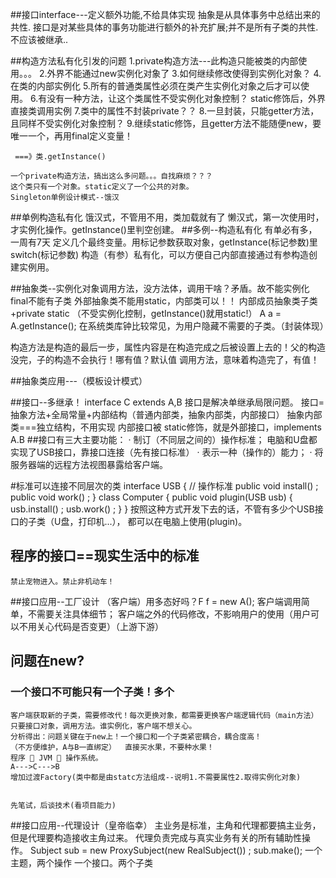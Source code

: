 ##接口interface---定义额外功能,不给具体实现
抽象是从具体事务中总结出来的共性.
接口是对某些具体的事务功能进行额外的补充扩展;并不是所有子类的共性.不应该被继承..



##构造方法私有化引发的问题
    1.private构造方法---此构造只能被类的内部使用。。。
    2.外界不能通过new实例化对象了
    3.如何继续修改使得到实例化对象？
    4.在类的内部实例化
    5.所有的普通类属性必须在类产生实例化对象之后才可以使用。
    6.有没有一种方法，让这个类属性不受实例化对象控制？ static修饰后，外界直接类调用实例
    7.类中的属性不封装private？？
    8.一旦封装，只能getter方法，且同样不受实例化对象控制？ 
    9.继续static修饰，且getter方法不能随便new，要唯一一个，再用final定义变量！
     
     ===》类.getInstance()
    
    一个private构造方法，搞出这么多问题。。。自找麻烦？？？
    这个类只有一个对象。static定义了一个公共的对象。
    Singleton单例设计模式--饿汉
##单例构造私有化
    饿汉式，不管用不用，类加载就有了
    懒汉式，第一次使用时，才实例化操作。getInstance()里判空创建。
##多例--构造私有化
    有单必有多，一周有7天
    定义几个最终变量。用标记参数获取对象，getInstance(标记参数)里switch(标记参数)
    构造（有参）私有化，可以方便自己内部直接通过有参构造创建实例用。
 
 
 
##抽象类--实例化对象调用方法，没方法体，调用干啥？矛盾。故不能实例化
    final不能有子类
    外部抽象类不能用static，内部类可以！！
    内部成员抽象类子类+private static
    （不受实例化控制，getInstance()就用static!）
    A a = A.getInstance();
    在系统类库钟比较常见，为用户隐藏不需要的子类。（封装体现）
    
 构造方法是构造的最后一步，属性内容是在构造完成之后被设置上去的！父的构造没完，子的构造不会执行！哪有值？默认值
 调用方法，意味着构造完了，有值！
 
 
##抽象类应用---（模板设计模式）

##接口--多继承！  interface C extends A,B
    接口是解决单继承局限问题。
    接口=抽象方法+全局常量+内部结构（普通内部类，抽象内部类，内部接口）
    抽象内部类===独立结构，不用实现
    内部接口被 static修饰，就是外部接口，implements A.B
##接口有三大主要功能：
  		· 制订（不同层之间的）操作标准；
  		    电脑和U盘都实现了USB接口，靠接口连接（先有接口标准）
  		· 表示一种（操作的）能力；
  		· 将服务器端的远程方法视图暴露给客户端。

#标准可以连接不同层次的类
    interface USB {	// 操作标准	
    	public void install() ; 
    	public void work() ; 
    } 
    class Computer { 
    	public void plugin(USB usb) { 
    		usb.install() ; 
    		usb.work() ; 
    	} 
    } 
    按照这种方式开发下去的话，不管有多少个USB接口的子类（U盘，打印机...），
    都可以在电脑上使用(plugin)。
 
## 程序的接口==现实生活中的标准
    禁止宠物进入。禁止非机动车！
    
##接口应用--工厂设计
    （客户端）用多态好吗？F f = new A();
    客户端调用简单，不需要关注具体细节；
    客户端之外的代码修改，不影响用户的使用（用户可以不用关心代码是否变更）（上游下游）
##    问题在new?
###    一个接口不可能只有一个子类！多个
    客户端获取新的子类，需要修改代！每次更换对象，都需要更换客户端逻辑代码（main方法）
    只要接口对象，调用方法。谁实例化，客户端不想关心。
    分析得出：问题关键在于new上！一个接口和一个子类紧密耦合，耦合度高！
    （不方便维护，A与B一直绑定）  直接买水果，不要种水果！
    程序  JVM  操作系统。
    A--->C--->B
    增加过渡Factory(类中都是由statc方法组成--说明1.不需要属性2.取得实例化对象)
    
    
    先笔试，后谈技术(看项目能力)
    
##接口应用--代理设计（皇帝临幸）
    主业务是标准，主角和代理都要搞主业务，但是代理要构造接收主角过来。
    代理负责完成与真实业务有关的所有辅助性操作。
    Subject sub = new ProxySubject(new RealSubject()) ; 
    sub.make();
    一个主题，两个操作
    一个接口。两个子类









